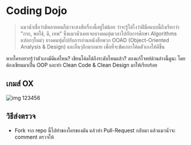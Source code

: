 # Coding Dojo
> แมวน้ำเชื่อว่ามีหลายคนก็น่าจะสงสัยเรื่องนี้อยู่ไม่น้อย ว่าจะรู้ได้ไงว่าฝีมือแบบนี้ถึงเรียกว่า "กาก, พอใช้, ดี, เทพ" ซึ่งแมวน้ำเคยเจอบางคนทุ่มเวลาไปกับการศึกษา Algorithms แปลกๆใหม่ๆ บางคนทุ่มไปกับการอ่านหนังสือพวก OOAD (Object-Oriented Analysis & Design) และอื่นๆอีกมากมาย เพื่อที่จะขัดเกลาโค้ดตัวเองให้ดีขึ้น

หากใครอยากรู้ว่าตัวเองมีดีแค่ไหน? เขียนโค้ดได้ถึงระดับไหนแล้ว? ลองแก้โจทย์ด้านล่างนี้ดูนะ โดยต้องเขียนมาเป็น OOP และทำ Clean Code & Clean Design มาให้เรียบร้อย

## เกมส์ OX
![img](assets/quiz02.png)
123456

## วิธีส่งตรวจ
* Fork จาก repo นี้ไปทำของใครของมัน แล้วทำ Pull-Request กลับมา แล้วแมวน้ำจะ comment ตรวจให้
